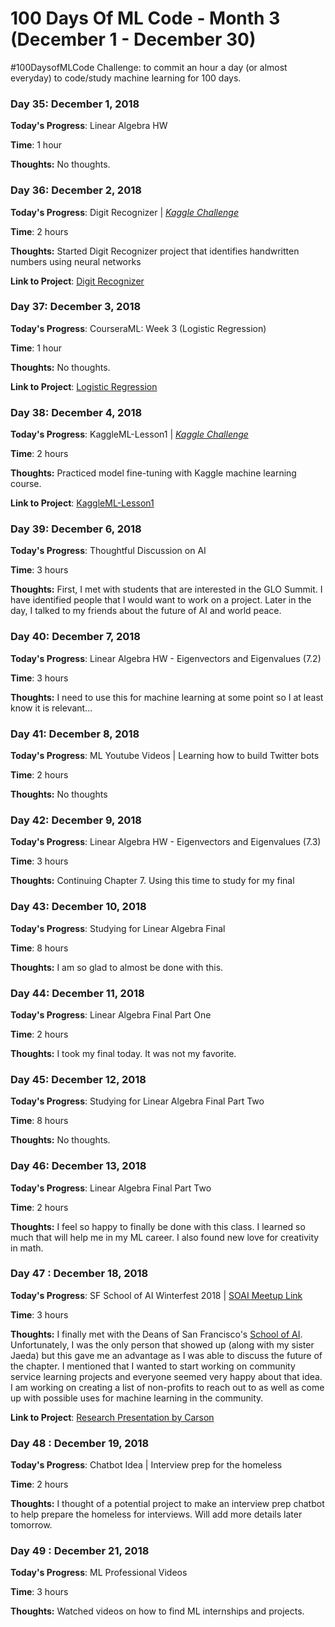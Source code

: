 # 100 Days Of ML Code - Month 3 (December 1 - December 30)
 #100DaysofMLCode Challenge: to commit an hour a day (or almost everyday) to code/study machine learning for 100 days.

### Day 35: December 1, 2018

**Today's Progress**: Linear Algebra HW

**Time**: 1 hour

**Thoughts:** No thoughts.


### Day 36: December 2, 2018

**Today's Progress**: Digit Recognizer | [*Kaggle Challenge*](https://www.kaggle.com/c/digit-recognizer)

**Time**: 2 hours

**Thoughts:** Started Digit Recognizer project that identifies handwritten numbers using neural networks

**Link to Project**: [Digit Recognizer](https://github.com/carlymichele/Digit-Recognizer)


### Day 37: December 3, 2018

**Today's Progress**: CourseraML: Week 3 (Logistic Regression)

**Time**: 1 hour

**Thoughts:** No thoughts.

**Link to Project**: [Logistic Regression](https://github.com/carlymichele/CourseraML/tree/master/hw2)


### Day 38: December 4, 2018

**Today's Progress**: KaggleML-Lesson1 | [*Kaggle Challenge*](https://www.kaggle.com/dansbecker/underfitting-and-overfitting)

**Time**: 2 hours

**Thoughts:** Practiced model fine-tuning with Kaggle machine learning course.

**Link to Project**: [KaggleML-Lesson1](https://github.com/carlymichele/KaggleML-Lesson1)


### Day 39: December 6, 2018

**Today's Progress**: Thoughtful Discussion on AI

**Time**: 3 hours

**Thoughts:** First, I met with students that are interested in the GLO Summit. I have identified people that I would want to work on a project. Later in the day, I talked to my friends about the future of AI and world peace.


### Day 40: December 7, 2018

**Today's Progress**: Linear Algebra HW - Eigenvectors and Eigenvalues (7.2)

**Time**: 3 hours

**Thoughts:** I need to use this for machine learning at some point so I at least know it is relevant...


### Day 41: December 8, 2018

**Today's Progress**: ML Youtube Videos | Learning how to build Twitter bots

**Time**: 2 hours

**Thoughts:** No thoughts


### Day 42: December 9, 2018

**Today's Progress**: Linear Algebra HW - Eigenvectors and Eigenvalues (7.3)

**Time**: 3 hours

**Thoughts:** Continuing Chapter 7. Using this time to study for my final


### Day 43: December 10, 2018

**Today's Progress**: Studying for Linear Algebra Final

**Time**: 8 hours

**Thoughts:** I am so glad to almost be done with this.


### Day 44: December 11, 2018

**Today's Progress**: Linear Algebra Final Part One

**Time**: 2 hours

**Thoughts:** I took my final today. It was not my favorite.


### Day 45: December 12, 2018

**Today's Progress**: Studying for Linear Algebra Final Part Two

**Time**: 8 hours

**Thoughts:** No thoughts.


### Day 46: December 13, 2018

**Today's Progress**: Linear Algebra Final Part Two

**Time**: 2 hours

**Thoughts:** I feel so happy to finally be done with this class. I learned so much that will help me in my ML career. I also found new love for creativity in math.


### Day 47 : December 18, 2018

**Today's Progress**: SF School of AI Winterfest 2018 | [SOAI Meetup Link](https://www.meetup.com/san-francisco-school-of-ai/)

**Time**: 3 hours

**Thoughts:** I finally met with the Deans of San Francisco's [School of AI](https://www.theschool.ai/). Unfortunately, I was the only person that showed up (along with my sister Jaeda) but this gave me an advantage as I was able to discuss the future of the chapter. I mentioned that I wanted to start working on community service learning projects and everyone seemed very happy about that idea. I am working on creating a list of non-profits to reach out to as well as come up with possible uses for machine learning in the community.

**Link to Project**: [Research Presentation by Carson](https://docs.google.com/presentation/d/1K7nb7m0TD9LuVWVP5PabZ8n_TkJ3N_WUzM49qb-UcqM/edit#slide=id.p)


### Day 48 : December 19, 2018

**Today's Progress**: Chatbot Idea | Interview prep for the homeless

**Time**: 2 hours

**Thoughts:** I thought of a potential project to make an interview prep chatbot to help prepare the homeless for interviews. Will add more details later tomorrow.

<!-- **Link to Project**: [Chatbot Github Repo]() -->

### Day 49 : December 21, 2018

**Today's Progress**: ML Professional Videos

**Time**: 3 hours

**Thoughts:** Watched videos on how to find ML internships and projects.
